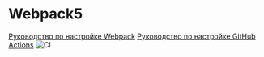 # Webpack5

[Руководство по настройке Webpack](https://webpack.js.org/guides/)
[Руководство по настройке GitHub Actions](https://docs.github.com/en/actions/quickstart)
![CI](https://github.com/<Nikolaytcev>/<JS_HW_-1_env>/actions/workflows/web.yml/badge.svg)
